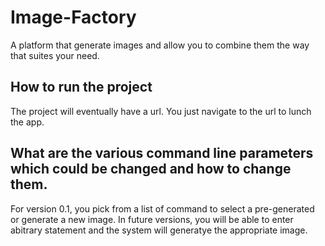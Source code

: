 # Image-Factory
A platform that generate images and allow you to combine them the way that suites your need.

## How to run the project
The project will eventually have a url. You just navigate to the url to lunch the app.

## What are the various command line parameters which could be changed and how to change them.
For version 0.1, you pick from a list of command to select a pre-generated or generate a new image. In future versions, you will be able to enter abitrary statement and the system will generatye the appropriate image.

